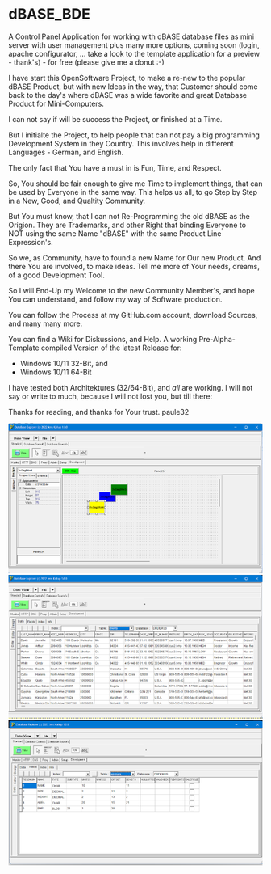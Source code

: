 # dBASE_BDE
A Control Panel Application for working with dBASE database files as mini server with
user management plus many more options, coming soon (login, apache configurator, ...
take a look to the template application for a preview - thank's) - for free
(please give me a donut :-)

I have start this OpenSoftware Project, to make a re-new to the popular dBASE Product,
but with new Ideas in the way, that Customer should come back to the day's where dBASE
was a wide favorite and great Database Product for Mini-Computers.

I can not say if will be success the Project, or finished at a Time.

But I initialte the Project, to help people that can not pay a big programming
Development System in they Country.
This involves help in different Languages - German, and English.

The only fact that You have a must in is Fun, Time, and Respect.

So, You should be fair enough to give me Time to implement things, that can
be used by Everyone in the same way.
This helps us all, to go Step by Step in a New, Good, and Qualtity Community.

But You must know, that I can not Re-Programming the old dBASE as the
Origion. They are Trademarks, and other Right that binding Everyone to NOT
using the same Name "dBASE" with the same Product Line Expression's.

So we, as Community, have to found a new Name for Our new Product.
And there You are involved, to make ideas.
Tell me more of Your needs, dreams, of a good Development Tool.

So I will End-Up my Welcome to the new Community Member's, and hope
You can understand, and follow my way of Software production.

You can follow the Process at my GitHub.com account, download Sources,
and many many more.

You can find a Wiki for Diskussions, and Help.
A working Pre-Alpha-Template compiled Version of the latest Release for:

* Windows 10/11 32-Bit, and
* Windows 10/11 64-Bit

I have tested both Architektures (32/64-Bit), and *all* are working.
I will not say or write to much, because I will not lost you, but till there:

Thanks for reading, and thanks for Your trust.
paule32 

![Preview](src/screen.png)
![DatabaseView](src/screen2.png)
![DatabaseTableFieldView](src/screen3.png)
